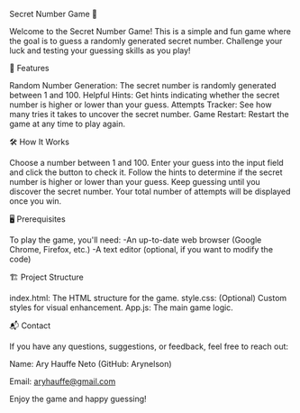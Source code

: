 Secret Number Game 🎲

Welcome to the Secret Number Game! This is a simple and fun game where the goal is to guess a randomly generated secret number. Challenge your luck and testing your guessing skills as you play!


🚀 Features

Random Number Generation: The secret number is randomly generated between 1 and 100.
Helpful Hints: Get hints indicating whether the secret number is higher or lower than your guess.
Attempts Tracker: See how many tries it takes to uncover the secret number.
Game Restart: Restart the game at any time to play again.

🛠️ How It Works

Choose a number between 1 and 100.
Enter your guess into the input field and click the button to check it.
Follow the hints to determine if the secret number is higher or lower than your guess.
Keep guessing until you discover the secret number.
Your total number of attempts will be displayed once you win.

🖥️ Prerequisites

To play the game, you'll need:
  -An up-to-date web browser (Google Chrome, Firefox, etc.)
  -A text editor (optional, if you want to modify the code)
  
🏗️ Project Structure

index.html: The HTML structure for the game.
style.css: (Optional) Custom styles for visual enhancement.
App.js: The main game logic.

📬 Contact

If you have any questions, suggestions, or feedback, feel free to reach out:

Name: Ary Hauffe Neto (GitHub: Arynelson)

Email: aryhauffe@gmail.com

Enjoy the game and happy guessing!
